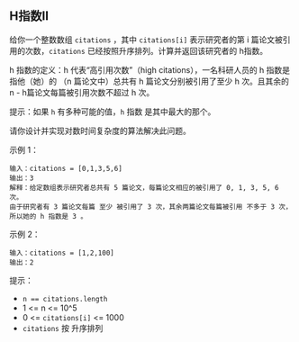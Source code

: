 ## H指数II

给你一个整数数组 `citations` ，其中 `citations[i]` 表示研究者的第 i 篇论文被引用的次数，`citations` 已经按照升序排列。计算并返回该研究者的 h指数。

h 指数的定义：h 代表“高引用次数”（high citations），一名科研人员的 h 指数是指他（她）的 （n 篇论文中）总共有 h 篇论文分别被引用了至少 h 次。且其余的 n - h篇论文每篇被引用次数不超过 h 次。

提示：如果 `h` 有多种可能的值，`h` 指数 是其中最大的那个。

请你设计并实现对数时间复杂度的算法解决此问题。


示例 1：

```
输入：citations = [0,1,3,5,6]
输出：3
解释：给定数组表示研究者总共有 5 篇论文，每篇论文相应的被引用了 0, 1, 3, 5, 6 次。
由于研究者有 3 篇论文每篇 至少 被引用了 3 次，其余两篇论文每篇被引用 不多于 3 次，所以她的 h 指数是 3 。
```

示例 2：

```
输入：citations = [1,2,100]
输出：2
```

提示：

* `n == citations.length`
* 1 <= n <= 10^5
* 0 <= `citations[i]` <= 1000
* `citations` 按 升序排列